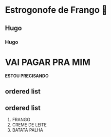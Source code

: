 # Estrogonofe de Frango :chicken:

## Hugo

### Hugo

# **VAI PAGAR PRA MIM** 

#### ESTOU PRECISANDO

## ordered list

## ordered list
1.  FRANGO
2. 	CREME DE LEITE
3.	BATATA PALHA





